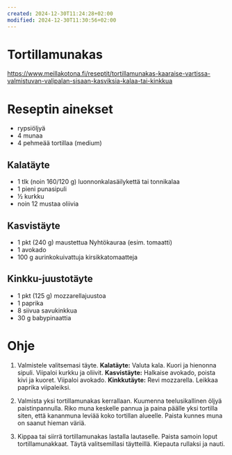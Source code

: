 ```yaml
---
created: 2024-12-30T11:24:28+02:00
modified: 2024-12-30T11:30:56+02:00
---
```


# Tortillamunakas

https://www.meillakotona.fi/reseptit/tortillamunakas-kaaraise-vartissa-valmistuvan-valipalan-sisaan-kasviksia-kalaa-tai-kinkkua

# Reseptin ainekset

- rypsiöljyä
- 4 munaa
- 4 pehmeää tortillaa (medium)

## Kalatäyte
- 1 tlk (noin 160/120 g) luonnonkalasäilykettä tai tonnikalaa
- 1 pieni punasipuli
- ½ kurkku
- noin 12 mustaa oliivia

## Kasvistäyte
- 1 pkt (240 g) maustettua Nyhtökauraa (esim. tomaatti)
- 1 avokado
- 100 g aurinkokuivattuja kirsikkatomaatteja

## Kinkku-juustotäyte
- 1 pkt (125 g) mozzarellajuustoa
- 1 paprika
- 8 siivua savukinkkua
- 30 g babypinaattia

# Ohje

1. Valmistele valitsemasi täyte. **Kalatäyte:** Valuta kala. Kuori ja hienonna sipuli. Viipaloi kurkku ja oliivit. **Kasvistäyte:** Halkaise avokado, poista kivi ja kuoret. Viipaloi avokado. **Kinkkutäyte:** Revi mozzarella. Leikkaa paprika viipaleiksi.

1. Valmista yksi tortillamunakas kerrallaan. Kuumenna teelusikallinen öljyä paistinpannulla. Riko muna keskelle pannua ja paina päälle yksi tortilla siten, että kananmuna leviää koko tortillan alueelle. Paista kunnes muna on saanut hieman väriä.

1. Kippaa tai siirrä tortillamunakas lastalla lautaselle. Paista samoin loput tortillamunakkaat. Täytä valitsemillasi täytteillä. Kiepauta rullaksi ja nauti.
